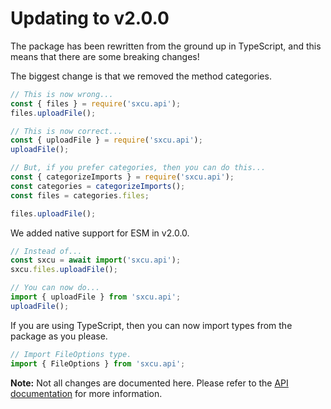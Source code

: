 # Updating to v2.0.0

The package has been rewritten from the ground up in TypeScript, and this means that there are some breaking changes!

The biggest change is that we removed the method categories.

```js
// This is now wrong...
const { files } = require('sxcu.api');
files.uploadFile();

// This is now correct...
const { uploadFile } = require('sxcu.api');
uploadFile();

// But, if you prefer categories, then you can do this...
const { categorizeImports } = require('sxcu.api');
const categories = categorizeImports();
const files = categories.files;

files.uploadFile();
```

We added native support for ESM in v2.0.0.

```js
// Instead of...
const sxcu = await import('sxcu.api');
sxcu.files.uploadFile();

// You can now do...
import { uploadFile } from 'sxcu.api';
uploadFile();
```

If you are using TypeScript, then you can now import types from the package as you please.

```ts
// Import FileOptions type.
import { FileOptions } from 'sxcu.api';
```

**Note:** Not all changes are documented here. Please refer to the [API documentation](https://sxcu.api.lovelyjacob.com) for more information.

```

```
